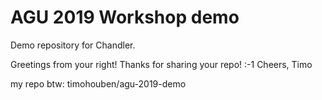# AGU 2019 Workshop demo

Demo repository for Chandler.

Greetings from your right! Thanks for sharing your repo! :-1
Cheers,
Timo

my repo btw:
timohouben/agu-2019-demo


